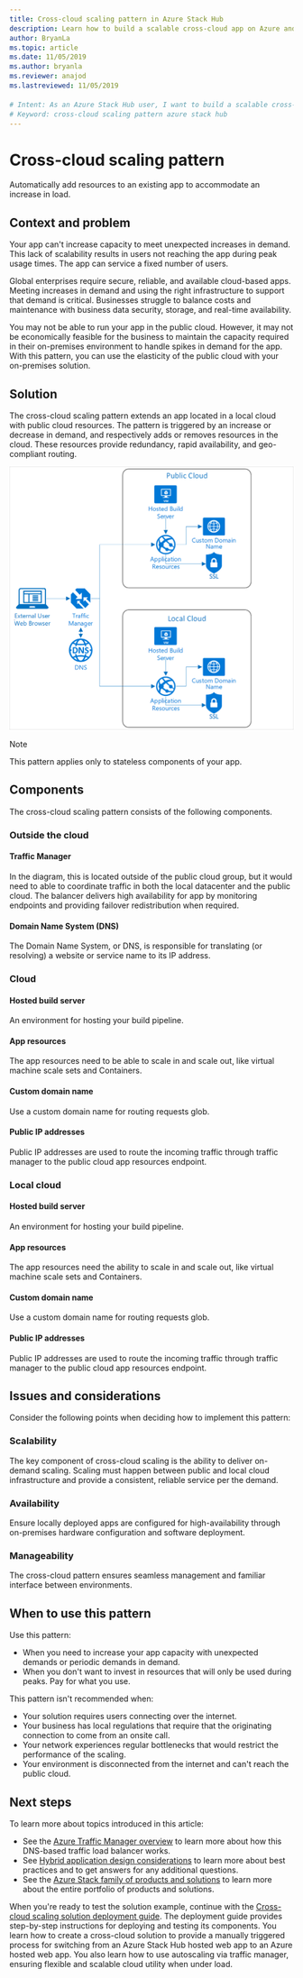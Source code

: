 ```yaml
---
title: Cross-cloud scaling pattern in Azure Stack Hub
description: Learn how to build a scalable cross-cloud app on Azure and Azure Stack Hub.
author: BryanLa
ms.topic: article
ms.date: 11/05/2019
ms.author: bryanla
ms.reviewer: anajod
ms.lastreviewed: 11/05/2019

# Intent: As an Azure Stack Hub user, I want to build a scalable cross-cloud app on Azure and Azure Stack Hub.
# Keyword: cross-cloud scaling pattern azure stack hub
---
```


# Cross-cloud scaling pattern

Automatically add resources to an existing app to accommodate an increase in load.

## Context and problem

Your app can't increase capacity to meet unexpected increases in demand. This lack of scalability results in users not reaching the app during peak usage times. The app can service a fixed number of users.

Global enterprises require secure, reliable, and available cloud-based apps. Meeting increases in demand and using the right infrastructure to support that demand is critical. Businesses struggle to balance costs and maintenance with business data security, storage, and real-time availability.

You may not be able to run your app in the public cloud. However, it may not be economically feasible for the business to maintain the capacity required in their on-premises environment to handle spikes in demand for the app. With this pattern, you can use the elasticity of the public cloud with your on-premises solution.

## Solution

The cross-cloud scaling pattern extends an app located in a local cloud with public cloud resources. The pattern is triggered by an increase or decrease in demand, and respectively adds or removes resources in the cloud. These resources provide redundancy, rapid availability, and geo-compliant routing.

![Cross-cloud scaling pattern](media/pattern-cross-cloud-scale/cross-cloud-scaling.png)

> [!NOTE]
> This pattern applies only to stateless components of your app.

## Components

The cross-cloud scaling pattern consists of the following components.

### Outside the cloud

#### Traffic Manager

In the diagram, this is located outside of the public cloud group, but it would need to able to coordinate traffic in both the local datacenter and the public cloud. The balancer delivers high availability for app by monitoring endpoints and providing failover redistribution when required.

#### Domain Name System (DNS)

The Domain Name System, or DNS, is responsible for translating (or resolving) a website or service name to its IP address.

### Cloud

#### Hosted build server

An environment for hosting your build pipeline.

#### App resources

The app resources need to be able to scale in and scale out, like virtual machine scale sets and Containers.

#### Custom domain name

Use a custom domain name for routing requests glob.

#### Public IP addresses

Public IP addresses are used to route the incoming traffic through traffic manager to the public cloud app resources endpoint.  

### Local cloud

#### Hosted build server

An environment for hosting your build pipeline.

#### App resources

The app resources need the ability to scale in and scale out, like virtual machine scale sets and Containers.

#### Custom domain name

Use a custom domain name for routing requests glob.

#### Public IP addresses

Public IP addresses are used to route the incoming traffic through traffic manager to the public cloud app resources endpoint.

## Issues and considerations

Consider the following points when deciding how to implement this pattern:

### Scalability

The key component of cross-cloud scaling is the ability to deliver on-demand scaling. Scaling must happen between public and local cloud infrastructure and provide a consistent, reliable service per the demand.

### Availability

Ensure locally deployed apps are configured for high-availability through on-premises hardware configuration and software deployment.

### Manageability

The cross-cloud pattern ensures seamless management and familiar interface between environments.

## When to use this pattern

Use this pattern:

- When you need to increase your app capacity with unexpected demands or periodic demands in demand.
- When you don't want to invest in resources that will only be used during peaks. Pay for what you use.

This pattern isn't recommended when:

- Your solution requires users connecting over the internet.
- Your business has local regulations that require that the originating connection to come from an onsite call.
- Your network experiences regular bottlenecks that would restrict the performance of the scaling.
- Your environment is disconnected from the internet and can't reach the public cloud.

## Next steps

To learn more about topics introduced in this article:

- See the [Azure Traffic Manager overview](/azure/traffic-manager/traffic-manager-overview) to learn more about how this DNS-based traffic load balancer works.
- See [Hybrid application design considerations](overview-app-design-considerations.md) to learn more about best practices and to get answers for any additional questions.
- See the [Azure Stack family of products and solutions](/azure-stack) to learn more about the entire portfolio of products and solutions.

When you're ready to test the solution example, continue with the [Cross-cloud scaling solution deployment guide](solution-deployment-guide-cross-cloud-scaling.md). The deployment guide provides step-by-step instructions for deploying and testing its components. You learn how to create a cross-cloud solution to provide a manually triggered process for switching from an Azure Stack Hub hosted web app to an Azure hosted web app. You also learn how to use autoscaling via traffic manager, ensuring flexible and scalable cloud utility when under load.
